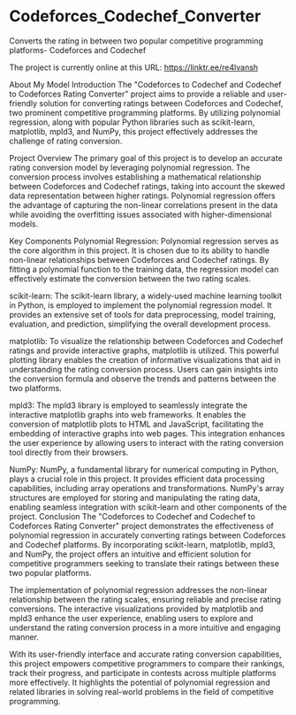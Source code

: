 # Codeforces_Codechef_Converter
Converts the rating in between two popular competitive programming platforms- Codeforces and Codechef

The project is currently online at this URL: https://linktr.ee/re4lvansh

About My Model
Introduction
The "Codeforces to Codechef and Codechef to Codeforces Rating Converter" project aims to provide a reliable and user-friendly solution for converting ratings between Codeforces and Codechef, two prominent competitive programming platforms. By utilizing polynomial regression, along with popular Python libraries such as scikit-learn, matplotlib, mpld3, and NumPy, this project effectively addresses the challenge of rating conversion.

Project Overview
The primary goal of this project is to develop an accurate rating conversion model by leveraging polynomial regression. The conversion process involves establishing a mathematical relationship between Codeforces and Codechef ratings, taking into account the skewed data representation between higher ratings. Polynomial regression offers the advantage of capturing the non-linear correlations present in the data while avoiding the overfitting issues associated with higher-dimensional models.

Key Components
Polynomial Regression: Polynomial regression serves as the core algorithm in this project. It is chosen due to its ability to handle non-linear relationships between Codeforces and Codechef ratings. By fitting a polynomial function to the training data, the regression model can effectively estimate the conversion between the two rating scales.

scikit-learn: The scikit-learn library, a widely-used machine learning toolkit in Python, is employed to implement the polynomial regression model. It provides an extensive set of tools for data preprocessing, model training, evaluation, and prediction, simplifying the overall development process.

matplotlib: To visualize the relationship between Codeforces and Codechef ratings and provide interactive graphs, matplotlib is utilized. This powerful plotting library enables the creation of informative visualizations that aid in understanding the rating conversion process. Users can gain insights into the conversion formula and observe the trends and patterns between the two platforms.

mpld3: The mpld3 library is employed to seamlessly integrate the interactive matplotlib graphs into web frameworks. It enables the conversion of matplotlib plots to HTML and JavaScript, facilitating the embedding of interactive graphs into web pages. This integration enhances the user experience by allowing users to interact with the rating conversion tool directly from their browsers.

NumPy: NumPy, a fundamental library for numerical computing in Python, plays a crucial role in this project. It provides efficient data processing capabilities, including array operations and transformations. NumPy's array structures are employed for storing and manipulating the rating data, enabling seamless integration with scikit-learn and other components of the project.
Conclusion
The "Codeforces to Codechef and Codechef to Codeforces Rating Converter" project demonstrates the effectiveness of polynomial regression in accurately converting ratings between Codeforces and Codechef platforms. By incorporating scikit-learn, matplotlib, mpld3, and NumPy, the project offers an intuitive and efficient solution for competitive programmers seeking to translate their ratings between these two popular platforms.

The implementation of polynomial regression addresses the non-linear relationship between the rating scales, ensuring reliable and precise rating conversions. The interactive visualizations provided by matplotlib and mpld3 enhance the user experience, enabling users to explore and understand the rating conversion process in a more intuitive and engaging manner.

With its user-friendly interface and accurate rating conversion capabilities, this project empowers competitive programmers to compare their rankings, track their progress, and participate in contests across multiple platforms more effectively. It highlights the potential of polynomial regression and related libraries in solving real-world problems in the field of competitive programming.
